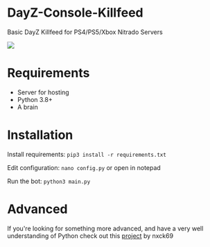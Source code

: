 # DayZ-Console-Killfeed
Basic DayZ Killfeed for PS4/PS5/Xbox Nitrado Servers

![](https://i.ibb.co/5sjNKQx/image.png)

# Requirements
- Server for hosting
- Python 3.8+
- A brain

# Installation
Install requirements:
`pip3 install -r requirements.txt`

Edit configuration:
`nano config.py` or open in notepad

Run the bot:
`python3 main.py`

# Advanced
If you're looking for something more advanced, and have a very well understanding of Python check out this [project](https://github.com/nxck69/DayZConsoleKillfeedAdvanced) by nxck69
